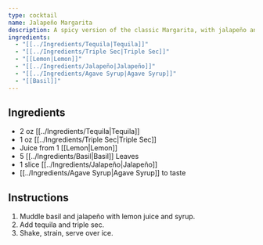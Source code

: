 ```yaml
---
type: cocktail
name: Jalapeño Margarita
description: A spicy version of the classic Margarita, with jalapeño and basil leaves adding a flavorful kick.
ingredients:
  - "[[../Ingredients/Tequila|Tequila]]"
  - "[[../Ingredients/Triple Sec|Triple Sec]]"
  - "[[Lemon|Lemon]]"
  - "[[../Ingredients/Jalapeño|Jalapeño]]"
  - "[[../Ingredients/Agave Syrup|Agave Syrup]]"
  - "[[Basil]]"
---
```


## Ingredients
- 2 oz [[../Ingredients/Tequila|Tequila]]
- 1 oz [[../Ingredients/Triple Sec|Triple Sec]]
- Juice from 1 [[Lemon|Lemon]]
- 5 [[../Ingredients/Basil|Basil]] Leaves
- 1 slice [[../Ingredients/Jalapeño|Jalapeño]]
- [[../Ingredients/Agave Syrup|Agave Syrup]] to taste

## Instructions
1. Muddle basil and jalapeño with lemon juice and syrup.
2. Add tequila and triple sec.
3. Shake, strain, serve over ice.

